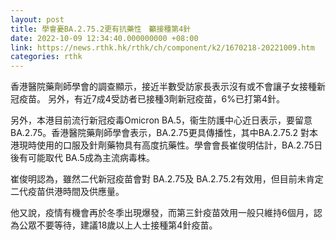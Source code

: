 ```yaml
---
layout: post
title: 學會憂BA.2.75.2更有抗藥性　籲接種第4針
date: 2022-10-09 12:34:40.000000000 +08:00
link: https://news.rthk.hk/rthk/ch/component/k2/1670218-20221009.htm
categories: rthk
---
```


香港醫院藥劑師學會的調查顯示，接近半數受訪家長表示沒有或不會讓子女接種新冠疫苗。 另外，有近7成4受訪者已接種3劑新冠疫苗，6%已打第4針。

另外，本港目前流行新冠疫毒Omicron BA.5，衞生防護中心近日表示，要留意BA.2.75。香港醫院藥劑師學會表示，BA.2.75更具傳播性，其中BA.2.75.2 對本港現時使用的口服及針劑藥物具有高度抗藥性。學會會長崔俊明估計，BA.2.75日後有可能取代 BA.5成為主流病毒株。

崔俊明認為，雖然二代新冠疫苗會對 BA.2.75及 BA.2.75.2有效用，但目前未肯定二代疫苗供港時間及供應量。

他又說，疫情有機會再於冬季出現爆發，而第三針疫苗效用一般只維持6個月，認為公眾不要等待，建議18歲以上人士接種第4針疫苗。
